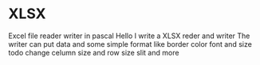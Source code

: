 # XLSX
Excel file reader writer in pascal
Hello
I write a XLSX reder and writer
The writer can put data and some simple format like border color font and size
todo
change celumn size and row size  slit and more
